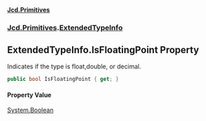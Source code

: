 #### [Jcd.Primitives](index.md 'index')
### [Jcd.Primitives](Jcd.Primitives.md 'Jcd.Primitives').[ExtendedTypeInfo](Jcd.Primitives.ExtendedTypeInfo.md 'Jcd.Primitives.ExtendedTypeInfo')

## ExtendedTypeInfo.IsFloatingPoint Property

Indicates if the type is float,double, or decimal.

```csharp
public bool IsFloatingPoint { get; }
```

#### Property Value
[System.Boolean](https://docs.microsoft.com/en-us/dotnet/api/System.Boolean 'System.Boolean')